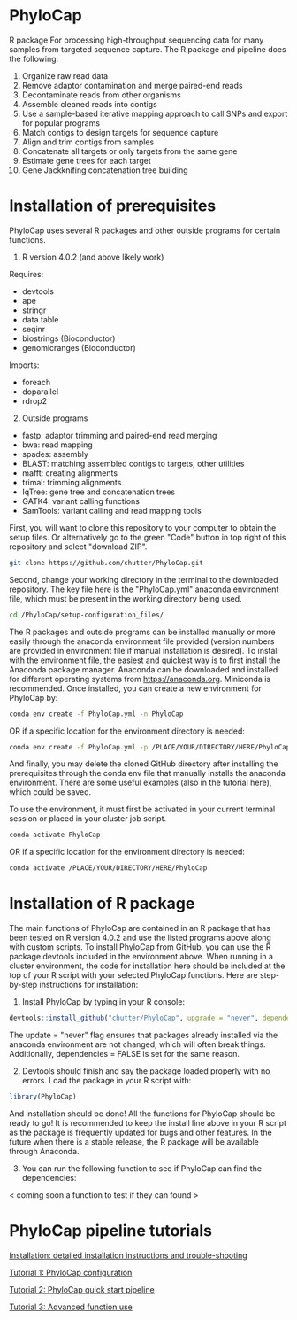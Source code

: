 # PhyloCap

R package For processing high-throughput sequencing data for many samples from targeted sequence capture. The R package and pipeline does the following:

1) Organize raw read data
2) Remove adaptor contamination and merge paired-end reads
3) Decontaminate reads from other organisms
4) Assemble cleaned reads into contigs 
5) Use a sample-based iterative mapping approach to call SNPs and export for popular programs
6) Match contigs to design targets for sequence capture
7) Align and trim contigs from samples
8) Concatenate all targets or only targets from the same gene
9) Estimate gene trees for each target
10) Gene Jackknifing concatenation tree building

# Installation of prerequisites 

PhyloCap uses several R packages and other outside programs for certain functions. 

1. R version 4.0.2 (and above likely work)

Requires:
- devtools
- ape
- stringr
- data.table
- seqinr
- biostrings (Bioconductor)
- genomicranges (Bioconductor)

Imports:
- foreach
- doparallel
- rdrop2



2. Outside programs

- fastp: adaptor trimming and paired-end read merging
- bwa: read mapping
- spades: assembly
- BLAST: matching assembled contigs to targets, other utilities
- mafft: creating alignments
- trimal: trimming alignments
- IqTree: gene tree and concatenation trees
- GATK4: variant calling functions
- SamTools: variant calling and read mapping tools


First, you will want to clone this repository to your computer to obtain the setup files. Or alternatively go to the green "Code" button in top right of this repository and select "download ZIP".

```bash
git clone https://github.com/chutter/PhyloCap.git
```

Second, change your working directory in the terminal to the downloaded repository. The key file here is the "PhyloCap.yml" anaconda environment file, which must be present in the working directory being used. 

```bash
cd /PhyloCap/setup-configuration_files/
```

The R packages and outside programs can be installed manually or more easily through the anaconda environment file provided (version numbers are provided in environment file if manual installation is desired). To install with the environment file, the easiest and quickest way is to first install the Anaconda package manager. Anaconda can be downloaded and installed for different operating systems from https://anaconda.org. Miniconda is recommended. Once installed, you can create a new environment for PhyloCap by: 

```bash
conda env create -f PhyloCap.yml -n PhyloCap
```

OR if a specific location for the environment directory is needed:

```bash
conda env create -f PhyloCap.yml -p /PLACE/YOUR/DIRECTORY/HERE/PhyloCap
```

And finally, you may delete the cloned GitHub directory after installing the prerequisites through the conda env file that manually installs the anaconda environment. There are some useful examples (also in the tutorial here), which could be saved.   

To use the environment, it must first be activated in your current terminal session or placed in your cluster job script. 

```bash
conda activate PhyloCap
```

OR if a specific location for the environment directory is needed:

```bash
conda activate /PLACE/YOUR/DIRECTORY/HERE/PhyloCap
```

# Installation of R package

The main functions of PhyloCap are contained in an R package that has been tested on R version 4.0.2 and use the listed programs above along with custom scripts. To install PhyloCap from GitHub, you can use the R package devtools included in the environment above. When running in a cluster environment, the code for installation here should be included at the top of your R script with your selected PhyloCap functions. Here are step-by-step instructions for installation:

1) Install PhyloCap by typing in your R console: 

```R
devtools::install_github("chutter/PhyloCap", upgrade = "never", dependencies = FALSE)
```

The update = "never" flag ensures that packages already installed via the anaconda environment are not changed, which will often break things. Additionally, dependencies = FALSE is set for the same reason. 


2) Devtools should finish and say the package loaded properly with no errors. Load the package in your R script with:

```R
library(PhyloCap)
```

And installation should be done! All the functions for PhyloCap should be ready to go! It is recommended to keep the install line above in your R script as the package is frequently updated for bugs and other features. In the future when there is a stable release, the R package will be available through Anaconda. 


3) You can run the following function to see if PhyloCap can find the dependencies: 

< coming soon a function to test if they can found >


# PhyloCap pipeline tutorials 

[Installation: detailed installation instructions and trouble-shooting ](https://github.com/chutter/PhyloCap/wiki/Installation:-detailed-installation-instructions-and-trouble-shooting)

[Tutorial 1: PhyloCap configuration](https://github.com/chutter/PhyloCap/wiki/Tutorial-1:-PhyloCap-configuration)

[Tutorial 2: PhyloCap quick start pipeline](https://github.com/chutter/PhyloCap/wiki/Tutorial-2:-PhyloCap-quick-start-pipeline)

[Tutorial 3: Advanced function use](https://github.com/chutter/PhyloCap/wiki/Tutorial-3:-Advanced-function-use)



